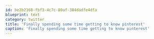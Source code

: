 ```yaml
---
id: be2b2168-fbf3-4c7c-80af-384dadfe4dfa
blueprint: text
category: twitter
title: 'Finally spending some time getting to know pinterest'
caption: 'Finally spending some time getting to know pinterest'
---
```

